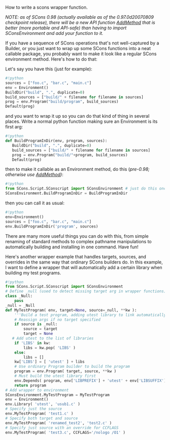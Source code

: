 
How to write a scons wrapper function. 

_NOTE: as of SCons 0.98 (actually available as of the 0.97.0d20070809 checkpoint release), there will be a new API function [AddMethod](AddMethod) that is better (more portable and API-safe) than having to import SConsEnvironment and add your function to it._ 

If you have a sequence of SCons operations that's not well-captured by a Builder, or you just want to wrap up some SCons functions into a neat callable package, you probably want to make it look like a regular SCons environment method.  Here's how to do that: 

Let's say you have this (just for example): 


```python
#!python
sources = ["foo.c", "bar.c", "main.c"]
env = Environment()
BuildDir("build", ".", duplicate=0)
build_sources = ["build/" + filename for filename in sources]
prog = env.Program("build/program", build_sources)
Default(prog)
```
and you want to wrap it up so you can do that kind of thing in several places.  Write a normal python function making sure an Environment is its first arg: 


```python
#!python
def BuildProgramInDir(env, program, sources):
   BuildDir("build", ".", duplicate=0)
   build_sources = ["build/" + filename for filename in sources]
   prog = env.Program("build/"+program, build_sources)
   Default(prog)
```
then to make it callable as an Environment method, do this (_pre-0.98; otherwise use [AddMethod](AddMethod))_: 


```python
#!python
from SCons.Script.SConscript import SConsEnvironment # just do this once
SConsEnvironment.BuildProgramInDir = BuildProgramInDir
```
then you can call it as usual: 


```python
#!python
env=Environment()
sources = ["foo.c", "bar.c", "main.c"]
env.BuildProgramInDir('program', sources)
```
There are many more useful things you can do with this, from simple renaming of standard methods to complex pathname manipulations to automatically building and installing in one command.  Have fun! 

Here's another wrapper example that handles targets, sources, and overrides in the same way that ordinary SCons builders do. In this example, I want to define a wrapper that will automatically add a certain library when building my test programs. 


```python
#!python
from SCons.Script.SConscript import SConsEnvironment
# Define _null (used to detect missing target arg in wrapper functions)
class _Null:
    pass
_null = _Null
def MyTestProgram( env, target=None, source=_null, **kw ):
    '''Build a test program, adding utest library to link automatically.'''
    # Reassign args if no target specified
    if source is _null:
        source = target
        target = None
   # Add utest to the list of libraries
    if 'LIBS' in kw:
        libs = kw.pop( 'LIBS' )
    else:
        libs = []
    kw['LIBS'] = [ 'utest' ] + libs
    # Use ordinary Program builder to build the program
    program = env.Program( target, source, **kw )
    # Must build the utest library first
    env.Depends( program, env['LIBPREFIX'] + 'utest' + env['LIBSUFFIX'] )
    return program
# Add wrapper to environment
SConsEnvironment.MyTestProgram = MyTestProgram
env = Environment()
env.Library( 'utest', 'usub1.c' )
# Specify just the source
env.MyTestProgram( 'test1.c' )
# Specify both target and source
env.MyTestProgram( 'renamed_test2', 'test2.c' )
# Specify just source with an override for CCFLAGS
env.MyTestProgram( 'test3.c', CCFLAGS='/nologo /O1' )
```